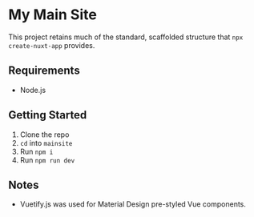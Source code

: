 # My Main Site

This project retains much of the standard, scaffolded structure that `npx create-nuxt-app` provides.

## Requirements

* Node.js

## Getting Started

1. Clone the repo
2. `cd` into `mainsite`
3. Run `npm i`
4. Run `npm run dev`

## Notes

* Vuetify.js was used for Material Design pre-styled Vue components.